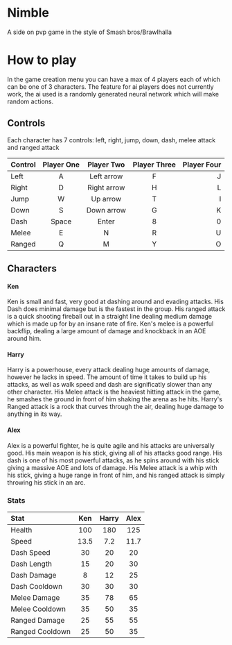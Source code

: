 # Nimble
A side on pvp game in the style of Smash bros/Brawlhalla
# How to play
In the game creation menu you can have a max of 4 players each of which can be one of 3 characters. The feature for ai players does not currently work, the ai used is a randomly generated neural network which will make random actions.
## Controls
Each character has 7 controls: left, right, jump, down, dash, melee attack and ranged attack

| Control | Player One | Player Two | Player Three | Player Four |
| :------ | :--------: | :--------: | :----------: | ----------: |
| Left    | A          | Left arrow | F            | J           |
| Right   | D          | Right arrow| H            | L           |
| Jump    | W          | Up arrow   | T            | I           |
| Down    | S          | Down arrow | G            | K           |
| Dash    | Space      | Enter      | 8            | 0           |
| Melee   | E          | N          | R            | U           |
| Ranged  | Q          | M          | Y            | O           |

## Characters
#### Ken
Ken is small and fast, very good at dashing around and evading attacks. His Dash does minimal damage but is the fastest in the group. His ranged attack is a quick shooting fireball out in a straight line dealing medium damage which is made up for by an insane rate of fire. Ken's melee is a powerful backflip, dealing a large amount of damage and knockback in an AOE around him.

#### Harry
Harry is a powerhouse, every attack dealing huge amounts of damage, however he lacks in speed. The amount of time it takes to build up his attacks, as well as walk speed and dash are significatly slower than any other character. His Melee attack is the heaviest hitting attack in the game, he smashes the ground in front of him shaking the arena as he hits. Harry's Ranged attack is a rock that curves through the air, dealing huge damage to anything in its way.

#### Alex
Alex is a powerful fighter, he is quite agile and his attacks are universally good. His main weapon is his stick, giving all of his attacks good range. His dash is one of his most powerful attacks, as he spins around with his stick giving a massive AOE and lots of damage. His Melee attack is a whip with his stick, giving a huge range in front of him, and his ranged attack is simply throwing his stick in an arc.

### Stats

| Stat           | Ken        | Harry      | Alex         |
| :------------- | :--------: | :--------: | :----------: |
| Health         | 100        | 180        | 125          |
| Speed          | 13.5       | 7.2        | 11.7         |
| Dash Speed     | 30         | 20         | 20           |
| Dash Length    | 15         | 20         | 30           |
| Dash Damage    | 8          | 12         | 25           |
| Dash Cooldown  | 30         | 30         | 30           |
| Melee Damage   | 35         | 78         | 65           |
| Melee Cooldown | 35         | 50         | 35           |
| Ranged Damage  | 25         | 55         | 55           |
| Ranged Cooldown| 25         | 50         | 35           |
